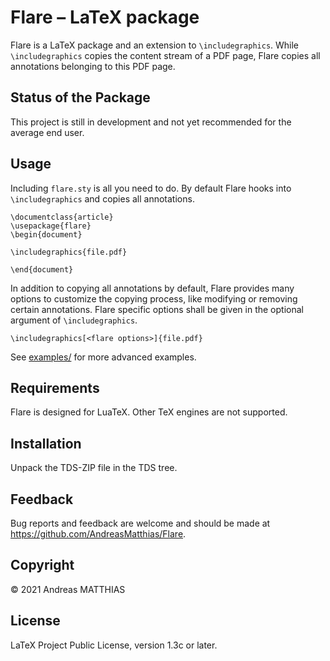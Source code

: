 # Flare – LaTeX package
Flare is a LaTeX package and an extension to `\includegraphics`.
While `\includegraphics` copies the content stream of a PDF page,
Flare copies all annotations belonging to this PDF page.


## Status of the Package
This project is still in development and not yet recommended for the
average end user. 


## Usage
Including `flare.sty` is all you need to do. By default Flare hooks
into `\includegraphics` and copies all annotations. 

    \documentclass{article}
    \usepackage{flare}
    \begin{document}

    \includegraphics{file.pdf}

    \end{document}

In addition to copying all annotations by default, Flare provides many options
to customize the copying process, like modifying or removing certain annotations.
Flare specific options shall be given in the optional argument of
`\includegraphics`.

    \includegraphics[<flare options>]{file.pdf}

See [examples/](examples) for more advanced examples.


## Requirements
Flare is designed for LuaTeX. Other TeX engines are not supported.


## Installation
Unpack the TDS-ZIP file in the TDS tree.


## Feedback
Bug reports and feedback are welcome and should be made at
<https://github.com/AndreasMatthias/Flare>.


## Copyright
© 2021 Andreas MATTHIAS


## License
LaTeX Project Public License, version 1.3c or later.
